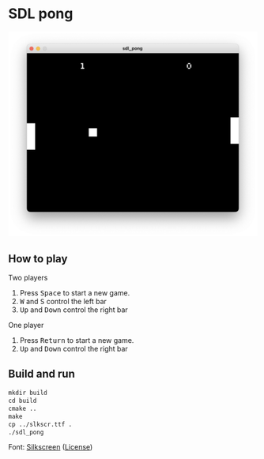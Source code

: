 # SDL pong
![Pong](/images/pong.png "Pong")

## How to play 

Two players

1. Press <kbd>Space</kbd> to start a new game.
2. <kbd>W</kbd> and <kbd>S</kbd> control the left bar
3. <kbd>Up</kbd> and <kbd>Down</kbd> control the right bar

One player

1. Press <kbd>Return</kbd> to start a new game.
2. <kbd>Up</kbd> and <kbd>Down</kbd> control the right bar

## Build and run

```
mkdir build
cd build
cmake ..
make
cp ../slkscr.ttf .
./sdl_pong
```

Font: [Silkscreen](https://www.fontsquirrel.com/fonts/Silkscreen) ([License](https://www.fontsquirrel.com/license/Silkscreen))

